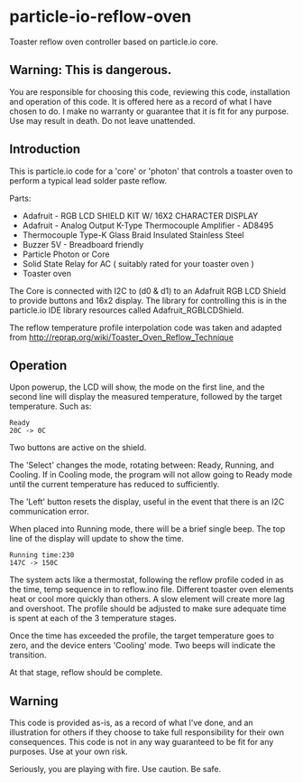 # particle-io-reflow-oven
Toaster reflow oven controller based on particle.io core.

## Warning: This is dangerous. 
You are responsible for choosing this code, reviewing this code, installation and operation of this code. 
It is offered here as a record of what I have chosen to do. I make no warranty or guarantee that it is fit for any purpose. 
Use may result in death. Do not leave unattended. 

## Introduction
This is particle.io code for a 'core' or 'photon' that controls a toaster oven to perform a typical lead solder paste reflow. 

Parts:

* Adafruit - RGB LCD SHIELD KIT W/ 16X2 CHARACTER DISPLAY
* Adafruit - Analog Output K-Type Thermocouple Amplifier - AD8495 
* Thermocouple Type-K Glass Braid Insulated Stainless Steel 
* Buzzer 5V - Breadboard friendly
* Particle Photon or Core
* Solid State Relay for AC ( suitably rated for your toaster oven )
* Toaster oven

The Core is connected with I2C to (d0 & d1) to an Adafruit RGB LCD Shield to provide buttons and 16x2 display.
The library for controlling this is in the particle.io IDE library resources called Adafruit_RGBLCDShield.

The reflow temperature profile interpolation code was taken and adapted from http://reprap.org/wiki/Toaster_Oven_Reflow_Technique

## Operation
Upon powerup, the LCD will show, the mode on the first line, and the second line will display the measured temperature, 
followed by the target temperature. Such as:

```
Ready
20C -> 0C
```

Two buttons are active on the shield. 

The 'Select' changes the mode, rotating between: Ready, Running, and Cooling. 
If in Cooling mode, the program will not allow going to Ready mode until the current temperature has reduced to sufficiently.

The 'Left' button resets the display, useful in the event that there is an I2C communication error. 

When placed into Running mode, there will be a brief single beep. The top line of the display will update to show the time.

```
Running time:230
147C -> 150C
```

The system acts like a thermostat, following the reflow profile coded in as the time, temp sequence in to reflow.ino file.
Different toaster oven elements heat or cool more quickly than others. A slow element will create more lag and overshoot. 
The profile should be adjusted to make sure adequate time is spent at each of the 3 temperature stages.

Once the time has exceeded the profile, the target temperature goes to zero, and the device enters 'Cooling' mode.
Two beeps will indicate the transition.

At that stage, reflow should be complete. 

## Warning
This code is provided as-is, as a record of what I've done, and an illustration for others if they choose to take full responsibility
for their own consequences. This code is not in any way guaranteed to be fit for any purposes. Use at your own risk. 

Seriously, you are playing with fire. Use caution. Be safe. 


